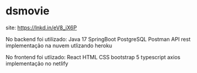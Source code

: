 # dsmovie
site: https://lnkd.in/eV8_iX6P

No backend foi utilizado:
Java 17
SpringBoot
PostgreSQL
Postman
API rest
implementação na nuvem utlizando heroku

No frontend foi utlizado:
React
HTML
CSS
bootstrap 5
typescript
axios
implementação no netlify
